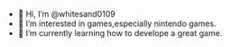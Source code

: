 - 👋 Hi, I’m @whitesand0109
- 👀 I’m interested in games,especially nintendo games.
- 🌱 I’m currently learning how to develope a great game.

<!---
whitesand0109/whitesand0109 is a ✨ special ✨ repository because its `README.md` (this file) appears on your GitHub profile.
You can click the Preview link to take a look at your changes.
--->

